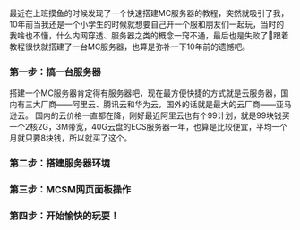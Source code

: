 最近在上班摸鱼的时候发现了一个快速搭建MC服务器的教程，突然就吸引了我，10年前当我还是一个小学生的时候就想要自己开一个服和朋友们一起玩，当时的我啥也不懂，什么内网穿透、服务器之类的概念一窍不通，最后也是失败了🤣跟着教程很快就搭建了一台MC服务器，也算是弥补一下10年前的遗憾吧。

### 第一步：搞一台服务器
搭建一个MC服务器肯定得有服务器吧，现在最方便快捷的方式就是云服务器，国内有三大厂商——阿里云、腾讯云和华为云，国外的话就是最大的云厂商——亚马逊云。
国内的云价格一直都在降，刚好最近阿里云也有个99计划，就是99块钱买一个2核2G，3M带宽，40G云盘的ECS服务器一年，也算是比较便宜，平均一个月就只要8块钱，所以就买了这个。

### 第二步：搭建服务器环境


### 第三步：MCSM网页面板操作


### 第四步：开始愉快的玩耍！